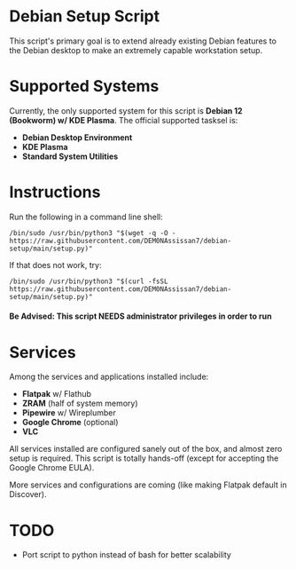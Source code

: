# Debian Setup Script
This script's primary goal is to extend already existing Debian features to the Debian desktop to make an extremely capable workstation setup.

# Supported Systems
Currently, the only supported system for this script is **Debian 12 (Bookworm) w/ KDE Plasma**. The official supported tasksel is:


- **Debian Desktop Environment**
- **KDE Plasma**
- **Standard System Utilities**

# Instructions
Run the following in a command line shell:

`/bin/sudo /usr/bin/python3 "$(wget -q -O - https://raw.githubusercontent.com/DEM0NAssissan7/debian-setup/main/setup.py)"`

If that does not work, try:

`/bin/sudo /usr/bin/python3 "$(curl -fsSL https://raw.githubusercontent.com/DEM0NAssissan7/debian-setup/main/setup.py)"`

#### Be Advised: This script NEEDS administrator privileges in order to run

# Services
Among the services and applications installed include:
- **Flatpak** w/ Flathub
- **ZRAM** (half of system memory)
- **Pipewire** w/ Wireplumber
- **Google Chrome** (optional)
- **VLC**

All services installed are configured sanely out of the box, and almost zero setup is required. This script is totally hands-off (except for accepting the Google Chrome EULA).

More services and configurations are coming (like making Flatpak default in Discover).

# TODO
- Port script to python instead of bash for better scalability
